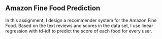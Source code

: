 ## Amazon Fine Food Prediction

In this assignment, I design a recommender system for the Amazon Fine Food. Based on the text reviews and scores in the data set, I use linear regression with td-idf to predict the score of each food for every user.
